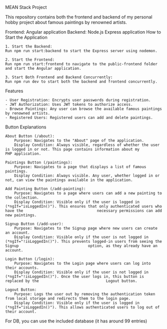 MEAN Stack Project

This repository contains both the frontend and backend of my personal hobby project about famous paintings by renowned artists.

Frontend: Angular application
Backend: Node.js Express application
How to Start the Application

    1. Start the Backend:
    Run npm run start:backend to start the Express server using nodemon.

    2. Start the Frontend:
    Run npm run start:frontend to navigate to the public-frontend folder and start the Angular application.

    3. Start Both Frontend and Backend Concurrently:
    Run npm run dev to start both the backend and frontend concurrently.

Features

    - User Registration: Encrypts user passwords during registration.
    - JWT Authorization: Uses JWT tokens to authorize access.
    - Browse Paintings: Any user can browse the available famous paintings by renowned artists.
    - Registered Users: Registered users can add and delete paintings.
    
Button Explanations

    About Button (/about):
        Purpose: Navigates to the "About" page of the application.
        Display Condition: Always visible, regardless of whether the user is logged in or not. This page contains information about my                                           PHP application.

    Paintings Button (/paintings):
        Purpose: Navigates to a page that displays a list of famous paintings.
        Display Condition: Always visible. Any user, whether logged in or not, can view the paintings available in the application.

    Add Painting Button (/add-painting):
        Purpose: Navigates to a page where users can add a new painting to the collection.
        Display Condition: Visible only if the user is logged in (*ngIf="isLoggedIn()"). This ensures that only authenticated users who have the                                 necessary permissions can add new paintings.

    Signup Button (/add-user):
        Purpose: Navigates to the Signup page where new users can create an account.
        Display Condition: Visible only if the user is not logged in (*ngIf="!isLoggedIn()"). This prevents logged-in users from seeing the Signup                               option, as they already have an account.

    Login Button (/login):
        Purpose: Navigates to the Login page where users can log into their accounts.
        Display Condition: Visible only if the user is not logged in (*ngIf="!isLoggedIn()"). Once the user logs in, this button is replaced by the                              Logout button.

    Logout Button:
        Purpose: Logs the user out by removing the authentication token from local storage and redirects them to the login page.
        Display Condition: Visible only if the user is logged in (*ngIf="isLoggedIn()"). This allows authenticated users to log out of their account.

For DB, you can use the included database (it has around 99 entries)

        
